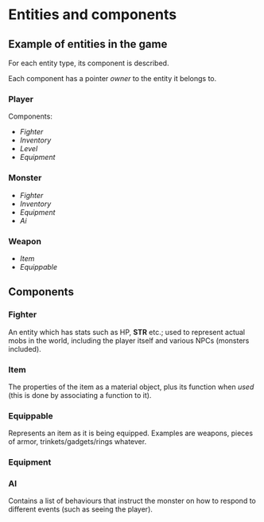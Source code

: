 # Entities and components

## Example of entities in the game

For each entity type, its component is described.

Each component has a pointer _owner_ to the entity it belongs to.

### Player

Components:

 * _Fighter_
 * _Inventory_
 * _Level_
 * _Equipment_

### Monster

 * _Fighter_
 * _Inventory_
 * _Equipment_
 * _Ai_

### Weapon

 * _Item_
 * _Equippable_

## Components

### Fighter

An entity which has stats such as HP, **STR** etc.; used to represent actual
mobs in the world, including the player itself and various NPCs (monsters
included).

### Item

The properties of the item as a material object, plus its function when _used_
(this is done by associating a function to it).

### Equippable

Represents an item as it is being equipped. Examples are weapons, pieces of
armor, trinkets/gadgets/rings whatever.

### Equipment

### AI

Contains a list of behaviours that instruct the monster on how to respond to
different events (such as seeing the player).
